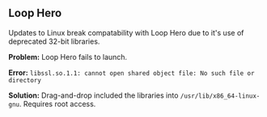 ## Loop Hero
Updates to Linux break compatability with Loop Hero due to it's use of deprecated 32-bit libraries.

**Problem:** Loop Hero fails to launch.

**Error:** `libssl.so.1.1: cannot open shared object file: No such file or directory`

**Solution:** Drag-and-drop included the libraries into `/usr/lib/x86_64-linux-gnu`.  Requires root access.
